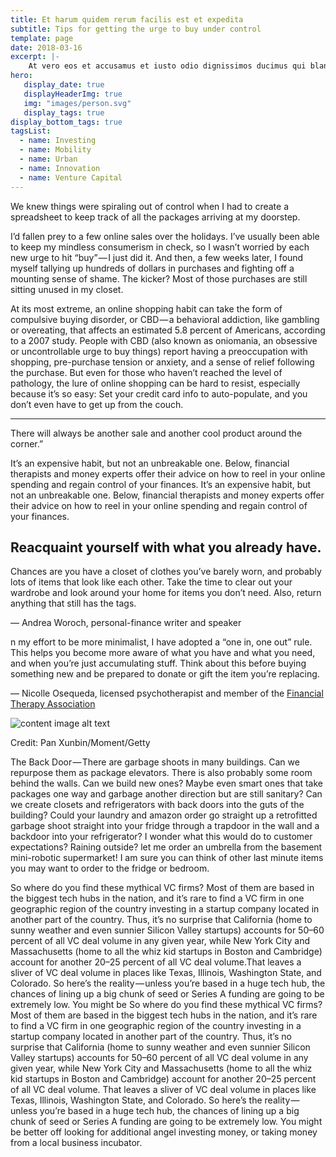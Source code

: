 ```yaml
---
title: Et harum quidem rerum facilis est et expedita
subtitle: Tips for getting the urge to buy under control
template: page
date: 2018-03-16
excerpt: |-
    At vero eos et accusamus et iusto odio dignissimos ducimus qui blanditiis praesentium voluptatum deleniti atque corrupti quos dolores et quas molestias excepturi sint occaecati cupiditate non provident, similique sunt in culpa qui officia deserunt mollitia animi, id est laborum et dolorum fuga
hero:
   display_date: true
   displayHeaderImg: true
   img: "images/person.svg"
   display_tags: true
display_bottom_tags: true
tagsList:
  - name: Investing
  - name: Mobility
  - name: Urban
  - name: Innovation
  - name: Venture Capital
---
```


<span class="lead-letter">W</span>e knew things were spiraling out of control when I had to create a spreadsheet to keep track of all the packages arriving at my doorstep.

I’d fallen prey to a few online sales over the holidays. I’ve usually been able to keep my mindless consumerism in check, so I wasn’t worried by each new urge to hit “buy” — I just did it. And then, a few weeks later, I found myself tallying up hundreds of dollars in purchases and fighting off a mounting sense of shame. The kicker? Most of those purchases are still sitting unused in my closet.

At its most extreme, an online shopping habit can take the form of compulsive buying disorder, or CBD — a behavioral addiction, like gambling or overeating, that affects an estimated 5.8 percent of Americans, according to a 2007 study. People with CBD (also known as oniomania, an obsessive or uncontrollable urge to buy things) report having a preoccupation with shopping, pre-purchase tension or anxiety, and a sense of relief following the purchase. But even for those who haven’t reached the level of pathology, the lure of online shopping can be hard to resist, especially because it’s so easy: Set your credit card info to auto-populate, and you don’t even have to get up from the couch.

<div class="quote-box">
    <hr />
    <img src="/images/quote.svg" alt="" />
    <div class="quote-box-text">
        There will always be another sale and another cool product around the corner.”
    </div>
</div>

It’s an expensive habit, but not an unbreakable one. Below, financial therapists and money experts offer their advice on how to reel in your online spending and regain control of your finances. It’s an expensive habit, but not an unbreakable one. Below, financial therapists and money experts offer their advice on how to reel in your online spending and regain control of your finances.

## Reacquaint yourself with what you already have.

<span class="highlight">Chances are you have a closet of clothes you’ve barely worn, and probably lots of items that look like each other. Take the time to clear out your wardrobe and look around your home for items you don’t need. Also, return anything that still has the tags.</span>

<span class="ref-source">— Andrea Woroch, personal-finance writer and speaker</span>

n my effort to be more minimalist, I have adopted a “one in, one out” rule. This helps you become more aware of what you have and what you need, and when you’re just accumulating stuff. Think about this before buying something new and be prepared to donate or gift the item you’re replacing.

<span class="ref-source">— Nicolle Osequeda, licensed psychotherapist and member of the [Financial Therapy Association](#)</span>

![content image alt text](/images/postimage01.png)

<span class="img-src">Credit: Pan Xunbin/Moment/Getty</span>

The Back Door — There are garbage shoots in many buildings. Can we repurpose them as package elevators. There is also probably some room behind the walls. Can we build new ones? Maybe even smart ones that take packages one way and garbage another direction but are still sanitary? Can we create closets and refrigerators with back doors into the guts of the building? Could your laundry and amazon order go straight up a retrofitted garbage shoot straight into your fridge through a trapdoor in the wall and a backdoor into your refrigerator? I wonder what this would do to customer expectations? Raining outside? let me order an umbrella from the basement mini-robotic supermarket! I am sure you can think of other last minute items you may want to order to the fridge or bedroom.

So where do you find these mythical VC firms? Most of them are based in the biggest tech hubs in the nation, and it’s rare to find a VC firm in one geographic region of the country investing in a startup company located in another part of the country. Thus, it’s no surprise that California (home to sunny weather and even sunnier Silicon Valley startups) accounts for 50–60 percent of all VC deal volume in any given year, while New York City and Massachusetts (home to all the whiz kid startups in Boston and Cambridge) account for another 20–25 percent of all VC deal volume.That leaves a sliver of VC deal volume in places like Texas, Illinois, Washington State, and Colorado. So here’s the reality — unless you’re based in a huge tech hub, the chances of lining up a big chunk of seed or Series A funding are going to be extremely low. You might be So where do you find these mythical VC firms? Most of them are based in the biggest tech hubs in the nation, and it’s rare to find a VC firm in one geographic region of the country investing in a startup company located in another part of the country. Thus, it’s no surprise that California (home to sunny weather and even sunnier Silicon Valley startups) accounts for 50–60 percent of all VC deal volume in any given year, while New York City and Massachusetts (home to all the whiz kid startups in Boston and Cambridge) account for another 20–25 percent of all VC deal volume. That leaves a sliver of VC deal volume in places like Texas, Illinois, Washington State, and Colorado. So here’s the reality — unless you’re based in a huge tech hub, the chances of lining up a big chunk of seed or Series A funding are going to be extremely low. You might be better off looking for additional angel investing money, or taking money from a local business incubator.